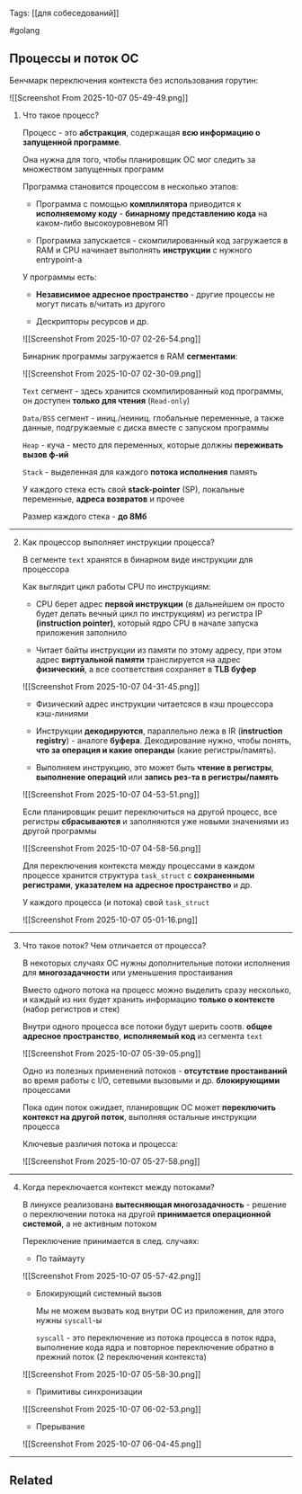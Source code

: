 Tags: [[для собеседований]]

#golang 



## Процессы и поток ОС



Бенчмарк переключения контекста без использования горутин:

![[Screenshot From 2025-10-07 05-49-49.png]]



1. Что такое процесс?

	Процесс - это **абстракция**, содержащая **всю информацию о запущенной программе**.
	
	Она нужна для того, чтобы планировщик ОС мог следить за множеством запущенных программ
	
	
	Программа становится процессом в несколько этапов:
	
	- Программа с помощью **комплилятора** приводится к **исполняемому коду** - **бинарному представлению кода** на каком-либо высокоуровневом ЯП
	  
	- Программа запускается - скомпилированный код загружается в RAM и CPU начинает выполнять **инструкции** с нужного entrypoint-а
	
	
	
	У программы есть:
	
	- **Независимое адресное пространство** - другие процессы не могут писать в/читать из другого
	  
	- Дескрипторы ресурсов и др.
	
	![[Screenshot From 2025-10-07 02-26-54.png]]
	
	
	
	Бинарник программы загружается в RAM **сегментами**:
	
	![[Screenshot From 2025-10-07 02-30-09.png]]
	
	
	`Text` сегмент - здесь хранится скомпилированный код программы, он доступен **только для чтения** (`Read-only`)
	
	
	`Data/BSS` сегмент - иниц./неиниц. глобальные переменные, а также данные, подгружаемые с диска вместе с запуском программы
	
	
	`Heap` - куча - место для переменных, которые должны **переживать вызов ф-ий**
	
	
	`Stack` - выделенная для каждого **потока исполнения** память
	
	У каждого стека есть свой **stack-pointer** (SP), локальные переменные, **адреса возвратов** и прочее
	
	Размер каждого стека - **до 8Мб**


---


2. Как процессор выполняет инструкции процесса?

	В сегменте `text` хранятся в бинарном виде инструкции для процессора
	
	
	Как выглядит цикл работы CPU по инструкциям:
	
	- CPU берет адрес **первой инструкции** (в дальнейшем он просто будет делать вечный цикл по инструкциям) из регистра IP **(instruction pointer)**, который ядро CPU в начале запуска приложения заполнило
	  
	- Читает байты инструкции из памяти по этому адресу, при этом адрес **виртуальной памяти** транслируется на адрес **физический**, а все соответствия сохраняет в **TLB буфер**
	 
	![[Screenshot From 2025-10-07 04-31-45.png]]
	
	- Физический адрес инструкции читаетсяся в кэш процессора кэш-линиями
	
	- Инструкции **декодируются**, параллельно лежа в IR (**instruction registry**) - аналоге **буфера**. Декодирование нужно, чтобы понять, **что за операция и какие операнды** (какие регистры/память).
	
	- Выполняем инструкцию, это может быть **чтение в регистры**, **выполнение операций** или **запись рез-та в регистры/память**
	
	![[Screenshot From 2025-10-07 04-53-51.png]]
	
	
	
	Если планировщик решит переключиться на другой процесс, все регистры **сбрасываются** и заполняются уже новыми значениями из другой программы
	
	![[Screenshot From 2025-10-07 04-58-56.png]]
	
	
	
	Для переключения контекста между процессами в каждом процессе хранится структура `task_struct` с **сохраненными регистрами**, **указателем на адресное пространство** и др.
	
	У каждого процесса (и потока) свой `task_struct`
	
	![[Screenshot From 2025-10-07 05-01-16.png]]


---


3. Что такое поток? Чем отличается от процесса?

	В некоторых случаях ОС нужны дополнительные потоки исполнения для **многозадачности** или уменьшения простаивания 
	
	
	Вместо одного потока на процесс можно выделить сразу несколько, и каждый из них будет хранить информацию **только о контексте** (набор регистров и стек)
	
	Внутри одного процесса все потоки будут шерить соотв. **общее адресное пространство**, **исполняемый код** из сегмента `text`
	
	![[Screenshot From 2025-10-07 05-39-05.png]]
	
	Одно из полезных применений потоков - **отсутствие простаиваний** во время работы с I/O, сетевыми вызовыми и др. **блокирующими** процессами
	
	Пока один поток ожидает, планировщик ОС может **переключить контекст на другой поток**, выполняя остальные инструкции процесса
	
	
	
	Ключевые различия потока и процесса:
	
	![[Screenshot From 2025-10-07 05-27-58.png]]


---


4. Когда переключается контекст между потоками?

	В линуксе реализована **вытесняющая многозадачность** - решение о переключении потока на другой **принимается операционной системой**, а не активным потоком
	
	
	Переключение принимается в след. случаях:
	
	- По таймауту 
	  
	![[Screenshot From 2025-10-07 05-57-42.png]]
	
	
	
	- Блокирующий системный вызов 
	
		Мы не можем вызвать код внутри ОС из приложения, для этого нужны `syscall`-ы
		
		`syscall` - это переключение из потока процесса в поток ядра, выполнение кода ядра и повторное переключение обратно в прежний поток (2 переключения контекста)
		 
	
	![[Screenshot From 2025-10-07 05-58-30.png]]
	
	
	
	- Примитивы синхронизации 
	
	![[Screenshot From 2025-10-07 06-02-53.png]]
	
	
	
	- Прерывание
	  
	![[Screenshot From 2025-10-07 06-04-45.png]]


---


## Related


